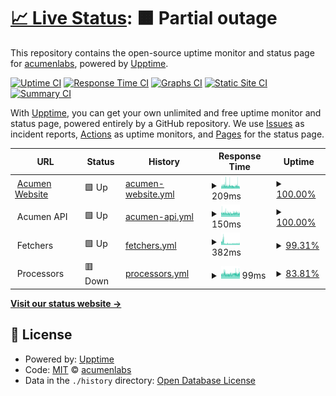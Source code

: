 # [📈 Live Status](https://acumenlabs.github.io/status-page): <!--live status--> **🟧 Partial outage**

This repository contains the open-source uptime monitor and status page for [acumenlabs](https://acumenlabs.github.io/status-page), powered by [Upptime](https://github.com/upptime/upptime).

[![Uptime CI](https://github.com/koj-co/upptime/workflows/Uptime%20CI/badge.svg)](https://github.com/koj-co/upptime/actions?query=workflow%3A%22Uptime+CI%22)
[![Response Time CI](https://github.com/koj-co/upptime/workflows/Response%20Time%20CI/badge.svg)](https://github.com/koj-co/upptime/actions?query=workflow%3A%22Response+Time+CI%22)
[![Graphs CI](https://github.com/koj-co/upptime/workflows/Graphs%20CI/badge.svg)](https://github.com/koj-co/upptime/actions?query=workflow%3A%22Graphs+CI%22)
[![Static Site CI](https://github.com/koj-co/upptime/workflows/Static%20Site%20CI/badge.svg)](https://github.com/koj-co/upptime/actions?query=workflow%3A%22Static+Site+CI%22)
[![Summary CI](https://github.com/koj-co/upptime/workflows/Summary%20CI/badge.svg)](https://github.com/koj-co/upptime/actions?query=workflow%3A%22Summary+CI%22)

With [Upptime](https://upptime.js.org), you can get your own unlimited and free uptime monitor and status page, powered entirely by a GitHub repository. We use [Issues](https://github.com/acumenlabs/status-page/issues) as incident reports, [Actions](https://github.com/acumenlabs/status-page/actions) as uptime monitors, and [Pages](https://acumenlabs.github.io/status-page) for the status page.

<!--start: status pages-->
<!-- This summary is generated by Upptime (https://github.com/upptime/upptime) -->
<!-- Do not edit this manually, your changes will be overwritten -->
<!-- prettier-ignore -->
| URL | Status | History | Response Time | Uptime |
| --- | ------ | ------- | ------------- | ------ |
| <img alt="" src="https://favicons.githubusercontent.com/www.acumen.io" height="13"> [Acumen Website](https://www.acumen.io) | 🟩 Up | [acumen-website.yml](https://github.com/acumenlabs/status-page/commits/master/history/acumen-website.yml) | <details><summary><img alt="Response time graph" src="./graphs/acumen-website/response-time-week.png" height="20"> 209ms</summary><br><a href="https://status.acumen.io/history/acumen-website"><img alt="Response time 210" src="https://img.shields.io/endpoint?url=https%3A%2F%2Fraw.githubusercontent.com%2Facumenlabs%2Fstatus-page%2Fmaster%2Fapi%2Facumen-website%2Fresponse-time.json"></a><br><a href="https://status.acumen.io/history/acumen-website"><img alt="24-hour response time 203" src="https://img.shields.io/endpoint?url=https%3A%2F%2Fraw.githubusercontent.com%2Facumenlabs%2Fstatus-page%2Fmaster%2Fapi%2Facumen-website%2Fresponse-time-day.json"></a><br><a href="https://status.acumen.io/history/acumen-website"><img alt="7-day response time 209" src="https://img.shields.io/endpoint?url=https%3A%2F%2Fraw.githubusercontent.com%2Facumenlabs%2Fstatus-page%2Fmaster%2Fapi%2Facumen-website%2Fresponse-time-week.json"></a><br><a href="https://status.acumen.io/history/acumen-website"><img alt="30-day response time 215" src="https://img.shields.io/endpoint?url=https%3A%2F%2Fraw.githubusercontent.com%2Facumenlabs%2Fstatus-page%2Fmaster%2Fapi%2Facumen-website%2Fresponse-time-month.json"></a><br><a href="https://status.acumen.io/history/acumen-website"><img alt="1-year response time 210" src="https://img.shields.io/endpoint?url=https%3A%2F%2Fraw.githubusercontent.com%2Facumenlabs%2Fstatus-page%2Fmaster%2Fapi%2Facumen-website%2Fresponse-time-year.json"></a></details> | <details><summary><a href="https://status.acumen.io/history/acumen-website">100.00%</a></summary><a href="https://status.acumen.io/history/acumen-website"><img alt="All-time uptime 100.00%" src="https://img.shields.io/endpoint?url=https%3A%2F%2Fraw.githubusercontent.com%2Facumenlabs%2Fstatus-page%2Fmaster%2Fapi%2Facumen-website%2Fuptime.json"></a><br><a href="https://status.acumen.io/history/acumen-website"><img alt="24-hour uptime 100.00%" src="https://img.shields.io/endpoint?url=https%3A%2F%2Fraw.githubusercontent.com%2Facumenlabs%2Fstatus-page%2Fmaster%2Fapi%2Facumen-website%2Fuptime-day.json"></a><br><a href="https://status.acumen.io/history/acumen-website"><img alt="7-day uptime 100.00%" src="https://img.shields.io/endpoint?url=https%3A%2F%2Fraw.githubusercontent.com%2Facumenlabs%2Fstatus-page%2Fmaster%2Fapi%2Facumen-website%2Fuptime-week.json"></a><br><a href="https://status.acumen.io/history/acumen-website"><img alt="30-day uptime 100.00%" src="https://img.shields.io/endpoint?url=https%3A%2F%2Fraw.githubusercontent.com%2Facumenlabs%2Fstatus-page%2Fmaster%2Fapi%2Facumen-website%2Fuptime-month.json"></a><br><a href="https://status.acumen.io/history/acumen-website"><img alt="1-year uptime 100.00%" src="https://img.shields.io/endpoint?url=https%3A%2F%2Fraw.githubusercontent.com%2Facumenlabs%2Fstatus-page%2Fmaster%2Fapi%2Facumen-website%2Fuptime-year.json"></a></details>
| <img alt="" src="https://favicons.githubusercontent.com/null" height="13"> Acumen API | 🟩 Up | [acumen-api.yml](https://github.com/acumenlabs/status-page/commits/master/history/acumen-api.yml) | <details><summary><img alt="Response time graph" src="./graphs/acumen-api/response-time-week.png" height="20"> 150ms</summary><br><a href="https://status.acumen.io/history/acumen-api"><img alt="Response time 168" src="https://img.shields.io/endpoint?url=https%3A%2F%2Fraw.githubusercontent.com%2Facumenlabs%2Fstatus-page%2Fmaster%2Fapi%2Facumen-api%2Fresponse-time.json"></a><br><a href="https://status.acumen.io/history/acumen-api"><img alt="24-hour response time 147" src="https://img.shields.io/endpoint?url=https%3A%2F%2Fraw.githubusercontent.com%2Facumenlabs%2Fstatus-page%2Fmaster%2Fapi%2Facumen-api%2Fresponse-time-day.json"></a><br><a href="https://status.acumen.io/history/acumen-api"><img alt="7-day response time 150" src="https://img.shields.io/endpoint?url=https%3A%2F%2Fraw.githubusercontent.com%2Facumenlabs%2Fstatus-page%2Fmaster%2Fapi%2Facumen-api%2Fresponse-time-week.json"></a><br><a href="https://status.acumen.io/history/acumen-api"><img alt="30-day response time 161" src="https://img.shields.io/endpoint?url=https%3A%2F%2Fraw.githubusercontent.com%2Facumenlabs%2Fstatus-page%2Fmaster%2Fapi%2Facumen-api%2Fresponse-time-month.json"></a><br><a href="https://status.acumen.io/history/acumen-api"><img alt="1-year response time 168" src="https://img.shields.io/endpoint?url=https%3A%2F%2Fraw.githubusercontent.com%2Facumenlabs%2Fstatus-page%2Fmaster%2Fapi%2Facumen-api%2Fresponse-time-year.json"></a></details> | <details><summary><a href="https://status.acumen.io/history/acumen-api">100.00%</a></summary><a href="https://status.acumen.io/history/acumen-api"><img alt="All-time uptime 99.97%" src="https://img.shields.io/endpoint?url=https%3A%2F%2Fraw.githubusercontent.com%2Facumenlabs%2Fstatus-page%2Fmaster%2Fapi%2Facumen-api%2Fuptime.json"></a><br><a href="https://status.acumen.io/history/acumen-api"><img alt="24-hour uptime 100.00%" src="https://img.shields.io/endpoint?url=https%3A%2F%2Fraw.githubusercontent.com%2Facumenlabs%2Fstatus-page%2Fmaster%2Fapi%2Facumen-api%2Fuptime-day.json"></a><br><a href="https://status.acumen.io/history/acumen-api"><img alt="7-day uptime 100.00%" src="https://img.shields.io/endpoint?url=https%3A%2F%2Fraw.githubusercontent.com%2Facumenlabs%2Fstatus-page%2Fmaster%2Fapi%2Facumen-api%2Fuptime-week.json"></a><br><a href="https://status.acumen.io/history/acumen-api"><img alt="30-day uptime 100.00%" src="https://img.shields.io/endpoint?url=https%3A%2F%2Fraw.githubusercontent.com%2Facumenlabs%2Fstatus-page%2Fmaster%2Fapi%2Facumen-api%2Fuptime-month.json"></a><br><a href="https://status.acumen.io/history/acumen-api"><img alt="1-year uptime 99.97%" src="https://img.shields.io/endpoint?url=https%3A%2F%2Fraw.githubusercontent.com%2Facumenlabs%2Fstatus-page%2Fmaster%2Fapi%2Facumen-api%2Fuptime-year.json"></a></details>
| <img alt="" src="https://favicons.githubusercontent.com/null" height="13"> Fetchers | 🟩 Up | [fetchers.yml](https://github.com/acumenlabs/status-page/commits/master/history/fetchers.yml) | <details><summary><img alt="Response time graph" src="./graphs/fetchers/response-time-week.png" height="20"> 382ms</summary><br><a href="https://status.acumen.io/history/fetchers"><img alt="Response time 660" src="https://img.shields.io/endpoint?url=https%3A%2F%2Fraw.githubusercontent.com%2Facumenlabs%2Fstatus-page%2Fmaster%2Fapi%2Ffetchers%2Fresponse-time.json"></a><br><a href="https://status.acumen.io/history/fetchers"><img alt="24-hour response time 345" src="https://img.shields.io/endpoint?url=https%3A%2F%2Fraw.githubusercontent.com%2Facumenlabs%2Fstatus-page%2Fmaster%2Fapi%2Ffetchers%2Fresponse-time-day.json"></a><br><a href="https://status.acumen.io/history/fetchers"><img alt="7-day response time 382" src="https://img.shields.io/endpoint?url=https%3A%2F%2Fraw.githubusercontent.com%2Facumenlabs%2Fstatus-page%2Fmaster%2Fapi%2Ffetchers%2Fresponse-time-week.json"></a><br><a href="https://status.acumen.io/history/fetchers"><img alt="30-day response time 826" src="https://img.shields.io/endpoint?url=https%3A%2F%2Fraw.githubusercontent.com%2Facumenlabs%2Fstatus-page%2Fmaster%2Fapi%2Ffetchers%2Fresponse-time-month.json"></a><br><a href="https://status.acumen.io/history/fetchers"><img alt="1-year response time 660" src="https://img.shields.io/endpoint?url=https%3A%2F%2Fraw.githubusercontent.com%2Facumenlabs%2Fstatus-page%2Fmaster%2Fapi%2Ffetchers%2Fresponse-time-year.json"></a></details> | <details><summary><a href="https://status.acumen.io/history/fetchers">99.31%</a></summary><a href="https://status.acumen.io/history/fetchers"><img alt="All-time uptime 93.85%" src="https://img.shields.io/endpoint?url=https%3A%2F%2Fraw.githubusercontent.com%2Facumenlabs%2Fstatus-page%2Fmaster%2Fapi%2Ffetchers%2Fuptime.json"></a><br><a href="https://status.acumen.io/history/fetchers"><img alt="24-hour uptime 100.00%" src="https://img.shields.io/endpoint?url=https%3A%2F%2Fraw.githubusercontent.com%2Facumenlabs%2Fstatus-page%2Fmaster%2Fapi%2Ffetchers%2Fuptime-day.json"></a><br><a href="https://status.acumen.io/history/fetchers"><img alt="7-day uptime 99.31%" src="https://img.shields.io/endpoint?url=https%3A%2F%2Fraw.githubusercontent.com%2Facumenlabs%2Fstatus-page%2Fmaster%2Fapi%2Ffetchers%2Fuptime-week.json"></a><br><a href="https://status.acumen.io/history/fetchers"><img alt="30-day uptime 91.38%" src="https://img.shields.io/endpoint?url=https%3A%2F%2Fraw.githubusercontent.com%2Facumenlabs%2Fstatus-page%2Fmaster%2Fapi%2Ffetchers%2Fuptime-month.json"></a><br><a href="https://status.acumen.io/history/fetchers"><img alt="1-year uptime 93.85%" src="https://img.shields.io/endpoint?url=https%3A%2F%2Fraw.githubusercontent.com%2Facumenlabs%2Fstatus-page%2Fmaster%2Fapi%2Ffetchers%2Fuptime-year.json"></a></details>
| <img alt="" src="https://favicons.githubusercontent.com/null" height="13"> Processors | 🟥 Down | [processors.yml](https://github.com/acumenlabs/status-page/commits/master/history/processors.yml) | <details><summary><img alt="Response time graph" src="./graphs/processors/response-time-week.png" height="20"> 99ms</summary><br><a href="https://status.acumen.io/history/processors"><img alt="Response time 89" src="https://img.shields.io/endpoint?url=https%3A%2F%2Fraw.githubusercontent.com%2Facumenlabs%2Fstatus-page%2Fmaster%2Fapi%2Fprocessors%2Fresponse-time.json"></a><br><a href="https://status.acumen.io/history/processors"><img alt="24-hour response time 99" src="https://img.shields.io/endpoint?url=https%3A%2F%2Fraw.githubusercontent.com%2Facumenlabs%2Fstatus-page%2Fmaster%2Fapi%2Fprocessors%2Fresponse-time-day.json"></a><br><a href="https://status.acumen.io/history/processors"><img alt="7-day response time 99" src="https://img.shields.io/endpoint?url=https%3A%2F%2Fraw.githubusercontent.com%2Facumenlabs%2Fstatus-page%2Fmaster%2Fapi%2Fprocessors%2Fresponse-time-week.json"></a><br><a href="https://status.acumen.io/history/processors"><img alt="30-day response time 106" src="https://img.shields.io/endpoint?url=https%3A%2F%2Fraw.githubusercontent.com%2Facumenlabs%2Fstatus-page%2Fmaster%2Fapi%2Fprocessors%2Fresponse-time-month.json"></a><br><a href="https://status.acumen.io/history/processors"><img alt="1-year response time 89" src="https://img.shields.io/endpoint?url=https%3A%2F%2Fraw.githubusercontent.com%2Facumenlabs%2Fstatus-page%2Fmaster%2Fapi%2Fprocessors%2Fresponse-time-year.json"></a></details> | <details><summary><a href="https://status.acumen.io/history/processors">83.81%</a></summary><a href="https://status.acumen.io/history/processors"><img alt="All-time uptime 94.47%" src="https://img.shields.io/endpoint?url=https%3A%2F%2Fraw.githubusercontent.com%2Facumenlabs%2Fstatus-page%2Fmaster%2Fapi%2Fprocessors%2Fuptime.json"></a><br><a href="https://status.acumen.io/history/processors"><img alt="24-hour uptime 86.31%" src="https://img.shields.io/endpoint?url=https%3A%2F%2Fraw.githubusercontent.com%2Facumenlabs%2Fstatus-page%2Fmaster%2Fapi%2Fprocessors%2Fuptime-day.json"></a><br><a href="https://status.acumen.io/history/processors"><img alt="7-day uptime 83.81%" src="https://img.shields.io/endpoint?url=https%3A%2F%2Fraw.githubusercontent.com%2Facumenlabs%2Fstatus-page%2Fmaster%2Fapi%2Fprocessors%2Fuptime-week.json"></a><br><a href="https://status.acumen.io/history/processors"><img alt="30-day uptime 91.72%" src="https://img.shields.io/endpoint?url=https%3A%2F%2Fraw.githubusercontent.com%2Facumenlabs%2Fstatus-page%2Fmaster%2Fapi%2Fprocessors%2Fuptime-month.json"></a><br><a href="https://status.acumen.io/history/processors"><img alt="1-year uptime 94.47%" src="https://img.shields.io/endpoint?url=https%3A%2F%2Fraw.githubusercontent.com%2Facumenlabs%2Fstatus-page%2Fmaster%2Fapi%2Fprocessors%2Fuptime-year.json"></a></details>

<!--end: status pages-->

[**Visit our status website →**](https://acumenlabs.github.io/status-page)

## 📄 License

- Powered by: [Upptime](https://github.com/upptime/upptime)
- Code: [MIT](./LICENSE) © [acumenlabs](https://acumenlabs.github.io/status-page)
- Data in the `./history` directory: [Open Database License](https://opendatacommons.org/licenses/odbl/1-0/)
